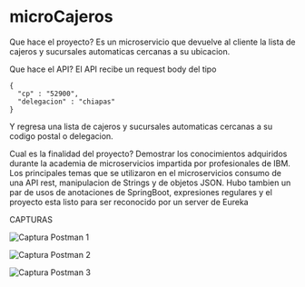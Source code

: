 # microCajeros

Que hace el proyecto?
Es un microservicio que devuelve al cliente la lista de cajeros y sucursales automaticas cercanas a su ubicacion.

Que hace el API?
  El API recibe un request body del tipo
  
    {
      "cp" : "52900",
      "delegacion" : "chiapas"
    }
    
  Y regresa una lista de cajeros y sucursales automaticas cercanas a su codigo postal o delegacion.
  
Cual es la finalidad del proyecto?
  Demostrar los conocimientos adquiridos durante la academia de microservicios impartida por profesionales de IBM.
  Los principales temas que se utilizaron en el microservicios consumo de una API rest, manipulacion de Strings y de objetos JSON.
  Hubo tambien un par de usos de anotaciones de SpringBoot, expresiones regulares y el proyecto esta listo para ser reconocido por un server de Eureka
  
CAPTURAS

![Captura Postman 1](https://i.imgur.com/WGBqdIO.png)

![Captura Postman 2](https://i.imgur.com/t2gvBUc.png)

![Captura Postman 3](https://i.imgur.com/mWjnQZO.png)
